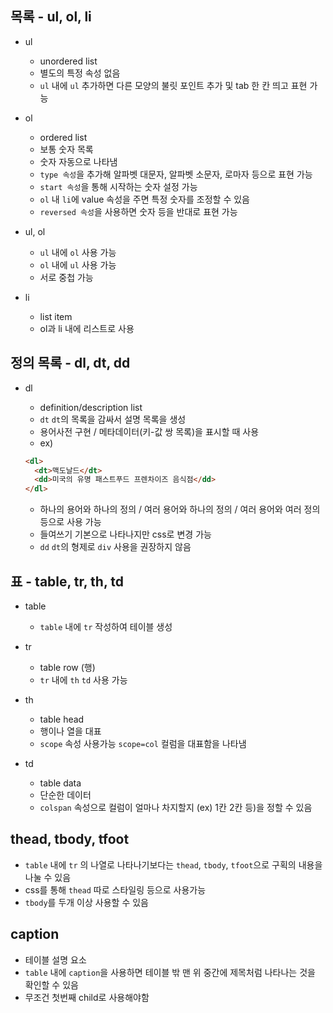## 목록 - ul, ol, li

- ul

  - unordered list
  - 별도의 특정 속성 없음
  - `ul` 내에 `ul` 추가하면 다른 모양의 불릿 포인트 추가 및 tab 한 칸 띄고 표현 가능

- ol

  - ordered list
  - 보통 숫자 목록
  - 숫자 자동으로 나타냄
  - `type 속성`을 추가해 알파벳 대문자, 알파벳 소문자, 로마자 등으로 표현 가능
  - `start 속성`을 통해 시작하는 숫자 설정 가능
  - `ol` 내 `li`에 value 속성을 주면 특정 숫자를 조정할 수 있음
  - `reversed 속성`을 사용하면 숫자 등을 반대로 표현 가능

- ul, ol

  - `ul` 내에 `ol` 사용 가능
  - `ol` 내에 `ul` 사용 가능
  - 서로 중첩 가능

- li

  - list item
  - ol과 li 내에 리스트로 사용

## 정의 목록 - dl, dt, dd

- dl

  - definition/description list
  - `dt` `dt`의 목록을 감싸서 설명 목록을 생성
  - 용어사전 구현 / 메타데이터(키-값 쌍 목록)을 표시할 때 사용
  - ex)

  ```html
  <dl>
    <dt>맥도날드</dt>
    <dd>미국의 유명 패스트푸드 프렌차이즈 음식점</dd>
  </dl>
  ```

  - 하나의 용어와 하나의 정의 / 여러 용어와 하나의 정의 / 여러 용어와 여러 정의 등으로 사용 가능
  - 들여쓰기 기본으로 나타나지만 css로 변경 가능
  - `dd` `dt`의 형제로 `div` 사용을 권장하지 않음

## 표 - table, tr, th, td

- table

  - `table` 내에 `tr` 작성하여 테이블 생성

- tr

  - table row (행)
  - `tr` 내에 `th` `td` 사용 가능

- th

  - table head
  - 행이나 열을 대표
  - `scope` 속성 사용가능 `scope=col` 컬럼을 대표함을 나타냄

- td
  - table data
  - 단순한 데이터
  - `colspan` 속성으로 컬럼이 얼마나 차지할지 (ex) 1칸 2칸 등)을 정할 수 있음

## thead, tbody, tfoot

- `table` 내에 `tr` 의 나열로 나타나기보다는 `thead`, `tbody`, `tfoot`으로 구획의 내용을 나눌 수 있음
- css를 통해 `thead` 따로 스타일링 등으로 사용가능
- `tbody`를 두개 이상 사용할 수 있음

## caption

- 테이블 설명 요소
- `table` 내에 `caption`을 사용하면 테이블 밖 맨 위 중간에 제목처럼 나타나는 것을 확인할 수 있음
- 무조건 첫번째 child로 사용해야함
